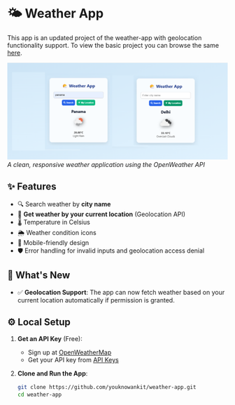 # 🌤️ Weather App

This app is an updated project of the weather-app with geolocation functionality support. To view the basic project you can browse the same [here](https://github.com/youknowankit/weather-app). 

![Weather App Screenshot](./screenshot.png)  
*A clean, responsive weather application using the OpenWeather API*

## ✨ Features
- 🔍 Search weather by **city name**
- 📍 **Get weather by your current location** (Geolocation API)
- 🌡️ Temperature in Celsius
- 🌦️ Weather condition icons
- 📱 Mobile-friendly design
- 🛡️ Error handling for invalid inputs and geolocation access denial

## 🚀 What's New
- ✅ **Geolocation Support**: The app can now fetch weather based on your current location automatically if permission is granted.

## ⚙️ Local Setup

1. **Get an API Key** (Free):
   - Sign up at [OpenWeatherMap](https://openweathermap.org/)
   - Get your API key from [API Keys](https://home.openweathermap.org/api_keys)

2. **Clone and Run the App**:
   ```bash
   git clone https://github.com/youknowankit/weather-app.git
   cd weather-app
